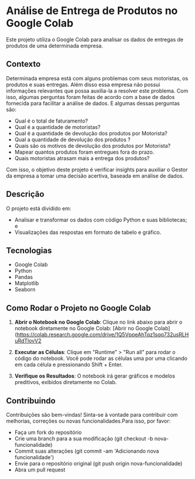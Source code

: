 # Análise de Entrega de Produtos no Google Colab

Este projeto utiliza o Google Colab para analisar os dados de entregas de produtos de uma determinada empresa.

## Contexto

Determinada empresa está com alguns problemas com seus motoristas, os produtos e suas entregas. Além disso essa empresa não possui informações relevantes que possa auxilia-la a resolver este problema.
Com isso, algumas perguntas foram feitas de acordo com a base de dados fornecida para facilitar a análise de dados. E algumas dessas perguntas são:

 - Qual é o total de faturamento?
 - Qual é a quantidade de motoristas?
 - Qual é a quantidade de devolução dos produtos por Motorista?
 - Qual a quantidade de devolução dos produtos ?
 - Quais são os motivos de devolução dos produtos por Motorista?
 - Mapear quantos produtos foram entregues fora do prazo.
 - Quais motoristas atrasam mais a entrega dos produtos?

Com isso, o objetivo deste projeto é verificar insights para auxiliar o Gestor da empresa a tomar uma decisão acertiva, 
baseada em análise de dados.

## Descrição

O projeto está dividido em:
- Analisar e transformar os dados com código Python e suas bibliotecas; e
- Visualizações das respostas em formato de tabelo e gráfico.

## Tecnologias

- Google Colab
- Python
- Pandas
- Matplotlib
- Seaborn

## Como Rodar o Projeto no Google Colab

1. **Abrir o Notebook no Google Colab**: Clique no link abaixo para abrir o notebook diretamente no Google Colab:
   [Abrir no Google Colab] (https://colab.research.google.com/drive/1Q5VppeAhTqz1sqq732usRLHuRdTlovV2

2.  **Executar as Células**: Clique em "Runtime" > "Run all" para rodar o código do notebook. Você pode rodar as células uma por uma clicando em cada célula e pressionando Shift + Enter.
   
3.  **Verifique os Resultados**: O notebook irá gerar gráficos e modelos preditivos, exibidos diretamente no Colab.

## Contribuindo 

Contribuições são bem-vindas! 
Sinta-se à vontade para contribuir com melhorias, correções ou novas funcionalidades.Para isso, por favor:

- Faça um fork do repositório
- Crie uma branch para a sua modificação (git checkout -b nova-funcionalidade)
- Commit suas alterações (git commit -am 'Adicionando nova funcionalidade')
- Envie para o repositório original (git push origin nova-funcionalidade)
- Abra um pull request
